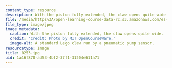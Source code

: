 ```yaml
---
content_type: resource
description: With the piston fully extended, the claw opens quite wide.
file: /media/https%3A/open-learning-course-data-rc.s3.amazonaws.com/es-293-lego-robotics-spring-2007/1a16f878ad534bf237f131204e611a71_0252.jpg
file_type: image/jpeg
image_metadata:
  caption: With the piston fully extended, the claw opens quite wide.
  credit: 'Credit: Photo by MIT OpenCourseWare.'
  image-alt: A standard Lego claw run by a pneumatic pump sensor.
resourcetype: Image
title: 0253.jpg
uid: 1a16f878-ad53-4bf2-37f1-31204e611a71
---
```

